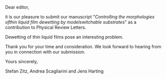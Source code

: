 Dear editor,

it is our pleasure to submit our manuscript "*Controlling the morphologies ofthin liquid film dewetting by modelswitchable substrates*" as a contribution to Physical Review Letters.

Dewetting of thin liquid films pose an interesting problem.
 

Thank you for your time and consideration. We look forward to hearing from you in connection with our submission.

Yours sincerely,

Stefan Zitz, Andrea Scagliarini and Jens Harting